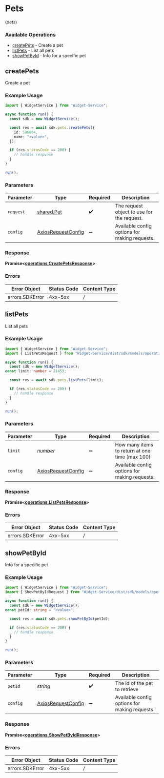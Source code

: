 # Pets
(*pets*)

### Available Operations

* [createPets](#createpets) - Create a pet
* [listPets](#listpets) - List all pets
* [showPetById](#showpetbyid) - Info for a specific pet

## createPets

Create a pet

### Example Usage

```typescript
import { WidgetService } from "Widget-Service";

async function run() {
  const sdk = new WidgetService();

  const res = await sdk.pets.createPets({
    id: 596804,
    name: "<value>",
  });

  if (res.statusCode == 200) {
    // handle response
  }
}

run();
```

### Parameters

| Parameter                                                    | Type                                                         | Required                                                     | Description                                                  |
| ------------------------------------------------------------ | ------------------------------------------------------------ | ------------------------------------------------------------ | ------------------------------------------------------------ |
| `request`                                                    | [shared.Pet](../../sdk/models/shared/pet.md)                 | :heavy_check_mark:                                           | The request object to use for the request.                   |
| `config`                                                     | [AxiosRequestConfig](https://axios-http.com/docs/req_config) | :heavy_minus_sign:                                           | Available config options for making requests.                |


### Response

**Promise<[operations.CreatePetsResponse](../../sdk/models/operations/createpetsresponse.md)>**
### Errors

| Error Object    | Status Code     | Content Type    |
| --------------- | --------------- | --------------- |
| errors.SDKError | 4xx-5xx         | */*             |

## listPets

List all pets

### Example Usage

```typescript
import { WidgetService } from "Widget-Service";
import { ListPetsRequest } from "Widget-Service/dist/sdk/models/operations";

async function run() {
  const sdk = new WidgetService();
const limit: number = 21453;

  const res = await sdk.pets.listPets(limit);

  if (res.statusCode == 200) {
    // handle response
  }
}

run();
```

### Parameters

| Parameter                                                    | Type                                                         | Required                                                     | Description                                                  |
| ------------------------------------------------------------ | ------------------------------------------------------------ | ------------------------------------------------------------ | ------------------------------------------------------------ |
| `limit`                                                      | *number*                                                     | :heavy_minus_sign:                                           | How many items to return at one time (max 100)               |
| `config`                                                     | [AxiosRequestConfig](https://axios-http.com/docs/req_config) | :heavy_minus_sign:                                           | Available config options for making requests.                |


### Response

**Promise<[operations.ListPetsResponse](../../sdk/models/operations/listpetsresponse.md)>**
### Errors

| Error Object    | Status Code     | Content Type    |
| --------------- | --------------- | --------------- |
| errors.SDKError | 4xx-5xx         | */*             |

## showPetById

Info for a specific pet

### Example Usage

```typescript
import { WidgetService } from "Widget-Service";
import { ShowPetByIdRequest } from "Widget-Service/dist/sdk/models/operations";

async function run() {
  const sdk = new WidgetService();
const petId: string = "<value>";

  const res = await sdk.pets.showPetById(petId);

  if (res.statusCode == 200) {
    // handle response
  }
}

run();
```

### Parameters

| Parameter                                                    | Type                                                         | Required                                                     | Description                                                  |
| ------------------------------------------------------------ | ------------------------------------------------------------ | ------------------------------------------------------------ | ------------------------------------------------------------ |
| `petId`                                                      | *string*                                                     | :heavy_check_mark:                                           | The id of the pet to retrieve                                |
| `config`                                                     | [AxiosRequestConfig](https://axios-http.com/docs/req_config) | :heavy_minus_sign:                                           | Available config options for making requests.                |


### Response

**Promise<[operations.ShowPetByIdResponse](../../sdk/models/operations/showpetbyidresponse.md)>**
### Errors

| Error Object    | Status Code     | Content Type    |
| --------------- | --------------- | --------------- |
| errors.SDKError | 4xx-5xx         | */*             |
